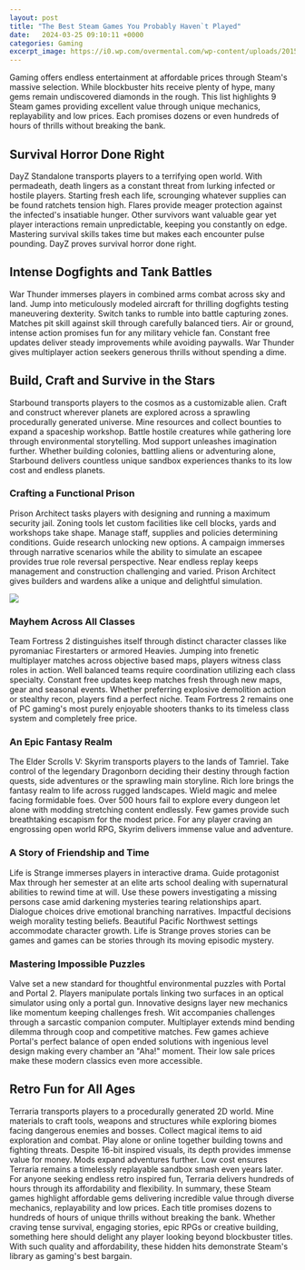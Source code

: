 ```yaml
---
layout: post
title: "The Best Steam Games You Probably Haven`t Played"
date:   2024-03-25 09:10:11 +0000
categories: Gaming
excerpt_image: https://i0.wp.com/overmental.com/wp-content/uploads/2015/06/Fry.jpg?fit=1920%2C1080&amp;ssl=1
---
```


Gaming offers endless entertainment at affordable prices through Steam's massive selection. While blockbuster hits receive plenty of hype, many gems remain undiscovered diamonds in the rough. This list highlights 9 Steam games providing excellent value through unique mechanics, replayability and low prices. Each promises dozens or even hundreds of hours of thrills without breaking the bank.
## Survival Horror Done Right  
DayZ Standalone transports players to a terrifying open world. With permadeath, death lingers as a constant threat from lurking infected or hostile players. Starting fresh each life, scrounging whatever supplies can be found ratchets tension high. Flares provide meager protection against the infected's insatiable hunger. Other survivors want valuable gear yet player interactions remain unpredictable, keeping you constantly on edge. Mastering survival skills takes time but makes each encounter pulse pounding. DayZ proves survival horror done right.
## Intense Dogfights and Tank Battles
War Thunder immerses players in combined arms combat across sky and land. Jump into meticulously modeled aircraft for thrilling dogfights testing maneuvering dexterity. Switch tanks to rumble into battle capturing zones. Matches pit skill against skill through carefully balanced tiers. Air or ground, intense action promises fun for any military vehicle fan. Constant free updates deliver steady improvements while avoiding paywalls. War Thunder gives multiplayer action seekers generous thrills without spending a dime. 
## Build, Craft and Survive in the Stars
Starbound transports players to the cosmos as a customizable alien. Craft and construct wherever planets are explored across a sprawling procedurally generated universe. Mine resources and collect bounties to expand a spaceship workshop. Battle hostile creatures while gathering lore through environmental storytelling. Mod support unleashes imagination further. Whether building colonies, battling aliens or adventuring alone, Starbound delivers countless unique sandbox experiences thanks to its low cost and endless planets.
### Crafting a Functional Prison
Prison Architect tasks players with designing and running a maximum security jail. Zoning tools let custom facilities like cell blocks, yards and workshops take shape. Manage staff, supplies and policies determining conditions. Guide research unlocking new options. A campaign immerses through narrative scenarios while the ability to simulate an escapee provides true role reversal perspective. Near endless replay keeps management and construction challenging and varied. Prison Architect gives builders and wardens alike a unique and delightful simulation.

![](https://i0.wp.com/overmental.com/wp-content/uploads/2015/06/Fry.jpg?fit=1920%2C1080&amp;ssl=1)
### Mayhem Across All Classes  
Team Fortress 2 distinguishes itself through distinct character classes like pyromaniac Firestarters or armored Heavies. Jumping into frenetic multiplayer matches across objective based maps, players witness class roles in action. Well balanced teams require coordination utilizing each class specialty. Constant free updates keep matches fresh through new maps, gear and seasonal events. Whether preferring explosive demolition action or stealthy recon, players find a perfect niche. Team Fortress 2 remains one of PC gaming's most purely enjoyable shooters thanks to its timeless class system and completely free price.
### An Epic Fantasy Realm
The Elder Scrolls V: Skyrim transports players to the lands of Tamriel. Take control of the legendary Dragonborn deciding their destiny through faction quests, side adventures or the sprawling main storyline. Rich lore brings the fantasy realm to life across rugged landscapes. Wield magic and melee facing formidable foes. Over 500 hours fail to explore every dungeon let alone with modding stretching content endlessly. Few games provide such breathtaking escapism for the modest price. For any player craving an engrossing open world RPG, Skyrim delivers immense value and adventure.
### A Story of Friendship and Time
Life is Strange immerses players in interactive drama. Guide protagonist Max through her semester at an elite arts school dealing with supernatural abilities to rewind time at will. Use these powers investigating a missing persons case amid darkening mysteries tearing relationships apart. Dialogue choices drive emotional branching narratives. Impactful decisions weigh morality testing beliefs. Beautiful Pacific Northwest settings accommodate character growth. Life is Strange proves stories can be games and games can be stories through its moving episodic mystery.
### Mastering Impossible Puzzles
Valve set a new standard for thoughtful environmental puzzles with Portal and Portal 2. Players manipulate portals linking two surfaces in an optical simulator using only a portal gun. Innovative designs layer new mechanics like momentum keeping challenges fresh. Wit accompanies challenges through a sarcastic companion computer. Multiplayer extends mind bending dilemma through coop and competitive matches. Few games achieve Portal's perfect balance of open ended solutions with ingenious level design making every chamber an "Aha!" moment. Their low sale prices make these modern classics even more accessible.
## Retro Fun for All Ages
Terraria transports players to a procedurally generated 2D world. Mine materials to craft tools, weapons and structures while exploring biomes facing dangerous enemies and bosses. Collect magical items to aid exploration and combat. Play alone or online together building towns and fighting threats. Despite 16-bit inspired visuals, its depth provides immense value for money. Mods expand adventures further. Low cost ensures Terraria remains a timelessly replayable sandbox smash even years later. For anyone seeking endless retro inspired fun, Terraria delivers hundreds of hours through its affordability and flexibility.
In summary, these Steam games highlight affordable gems delivering incredible value through diverse mechanics, replayability and low prices. Each title promises dozens to hundreds of hours of unique thrills without breaking the bank. Whether craving tense survival, engaging stories, epic RPGs or creative building, something here should delight any player looking beyond blockbuster titles. With such quality and affordability, these hidden hits demonstrate Steam's library as gaming's best bargain.